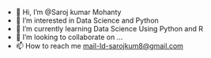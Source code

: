 - 👋 Hi, I’m @Saroj  kumar Mohanty
- 👀 I’m interested in Data Science and Python
- 🌱 I’m currently learning Data Science Using Python and R
- 💞️ I’m looking to collaborate on ...
- 📫 How to reach me mail-Id-sarojkum8@gmail.com

<!---
Sarojkumar08/Sarojkumar08 is a ✨ special ✨ repository because its `README.md` (this file) appears on your GitHub profile.
You can click the Preview link to take a look at your changes.
--->

